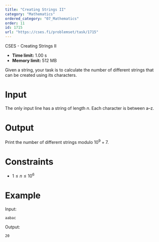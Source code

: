 ```yaml
---
title: "Creating Strings II"
category: "Mathematics"
ordered_category: "07_Mathematics"
order: 11
id: 1715
url: "https://cses.fi/problemset/task/1715"
---
```


CSES - Creating Strings II

  * **Time limit:** 1.00 s
  * **Memory limit:** 512 MB

Given a string, your task is to calculate the number of different strings that
can be created using its characters.

# Input

The only input line has a string of length $n$. Each character is between a–z.

# Output

Print the number of different strings modulo $10^9+7$.

# Constraints

  * $1 \le n \le 10^6$

# Example

Input:

    
    
    aabac
    

Output:

    
    
    20
    

